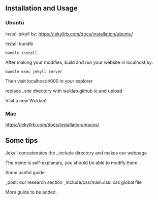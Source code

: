 ## Installation and Usage

### Ubuntu
install jekyll by:
https://jekyllrb.com/docs/installation/ubuntu/

install bundle
```
bundle install
```

After making your modifies,
build and run your website in localhost by:
```
bundle exec jekyll server
```
Then visit localhost:4000 in your explorer

replace _site directory with wuklab.github.io and upload

Visit a new Wuklab!

### Mac
https://jekyllrb.com/docs/installation/macos/


## Some tips
Jekyll concatenates the _include directory and makes our webpage

The name is self-explanary, you should be able to modify them.

Some useful guide:

_post: our research section
_include/css/main.css: css global file

More guide to be added.
